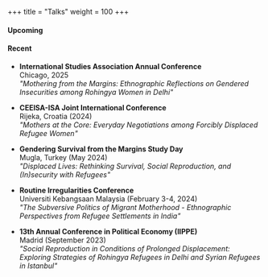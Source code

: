 +++
title = "Talks"
weight = 100
+++

#### Upcoming


#### Recent
- **<span class="talk-title">International Studies Association Annual Conference</span>**  
  Chicago, 2025  
  *"Mothering from the Margins: Ethnographic Reflections on Gendered Insecurities among Rohingya Women in Delhi"*
- **<span class="talk-title">CEEISA-ISA Joint International Conference</span>**  
  Rijeka, Croatia (2024)  
  *"Mothers at the Core: Everyday Negotiations among Forcibly Displaced Refugee Women"*

- **<span class="talk-title">Gendering Survival from the Margins Study Day</span>**  
  Mugla, Turkey (May 2024)  
  *"Displaced Lives: Rethinking Survival, Social Reproduction, and (In)security with Refugees"*

- **<span class="talk-title">Routine Irregularities Conference</span>**  
  Universiti Kebangsaan Malaysia (February 3-4, 2024)  
  *"The Subversive Politics of Migrant Motherhood - Ethnographic Perspectives from Refugee Settlements in India"*

- **<span class="talk-title">13th Annual Conference in Political Economy (IIPPE)</span>**  
  Madrid (September 2023)  
  *"Social Reproduction in Conditions of Prolonged Displacement: Exploring Strategies of Rohingya Refugees in Delhi and Syrian Refugees in Istanbul"*